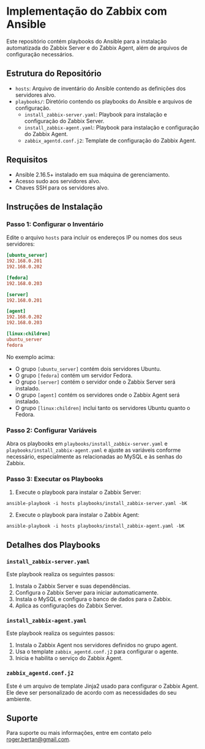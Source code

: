 # Implementação do Zabbix com Ansible

Este repositório contém playbooks do Ansible para a instalação automatizada do Zabbix Server e do Zabbix Agent, além de arquivos de configuração necessários.

## Estrutura do Repositório

- `hosts`: Arquivo de inventário do Ansible contendo as definições dos servidores alvo.
- `playbooks/`: Diretório contendo os playbooks do Ansible e arquivos de configuração.
  - `install_zabbix-server.yaml`: Playbook para instalação e configuração do Zabbix Server.
  - `install_zabbix-agent.yaml`: Playbook para instalação e configuração do Zabbix Agent.
  - `zabbix_agentd.conf.j2`: Template de configuração do Zabbix Agent.

## Requisitos

- Ansible 2.16.5+ instalado em sua máquina de gerenciamento.
- Acesso sudo aos servidores alvo.
- Chaves SSH para os servidores alvo.

## Instruções de Instalação

### Passo 1: Configurar o Inventário

Edite o arquivo `hosts` para incluir os endereços IP ou nomes dos seus servidores:

```ini
[ubuntu_server]
192.168.0.201
192.168.0.202

[fedora]
192.168.0.203

[server]
192.168.0.201

[agent]
192.168.0.202
192.168.0.203

[linux:children]
ubuntu_server
fedora
```
No exemplo acima:

- O grupo `[ubuntu_server]` contém dois servidores Ubuntu.
- O grupo `[fedora]` contém um servidor Fedora.
- O grupo `[server]` contém o servidor onde o Zabbix Server será instalado.
- O grupo `[agent]` contém os servidores onde o Zabbix Agent será instalado.
- O grupo `[linux:children]` inclui tanto os servidores Ubuntu quanto o Fedora.

### Passo 2: Configurar Variáveis

Abra os playbooks em `playbooks/install_zabbix-server.yaml` e `playbooks/install_zabbix-agent.yaml` e ajuste as variáveis conforme necessário, especialmente as relacionadas ao MySQL e às senhas do Zabbix.

### Passo 3: Executar os Playbooks

1. Execute o playbook para instalar o Zabbix Server:
```
ansible-playbook -i hosts playbooks/install_zabbix-server.yaml -bK
```
2. Execute o playbook para instalar o Zabbix Agent:
```
ansible-playbook -i hosts playbooks/install_zabbix-agent.yaml -bK
```

## Detalhes dos Playbooks
### `install_zabbix-server.yaml`
Este playbook realiza os seguintes passos:

1. Instala o Zabbix Server e suas dependências.
2. Configura o Zabbix Server para iniciar automaticamente.
3. Instala o MySQL e configura o banco de dados para o Zabbix.
4. Aplica as configurações do Zabbix Server.

### `install_zabbix-agent.yaml`
Este playbook realiza os seguintes passos:

1. Instala o Zabbix Agent nos servidores definidos no grupo agent.
2. Usa o template `zabbix_agentd.conf.j2` para configurar o agente.
3. Inicia e habilita o serviço do Zabbix Agent.

### `zabbix_agentd.conf.j2`
Este é um arquivo de template Jinja2 usado para configurar o Zabbix Agent. Ele deve ser personalizado de acordo com as necessidades do seu ambiente.

## Suporte
Para suporte ou mais informações, entre em contato pelo roger.bertan@gmail.com.
